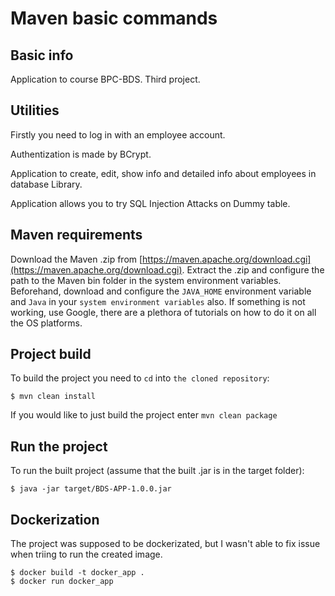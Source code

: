 # Maven basic commands

## Basic info
Application to course BPC-BDS. Third project.

## Utilities
Firstly you need to log in with an employee account.

Authentization is made by BCrypt.

Application to create, edit, show info and detailed info about employees in database Library.

Application allows you to try SQL Injection Attacks on Dummy table.

## Maven requirements
Download the Maven .zip from [https://maven.apache.org/download.cgi](https://maven.apache.org/download.cgi). Extract the .zip and configure the path to the Maven bin folder in the system environment variables. Beforehand, download and configure the `JAVA_HOME` environment variable and `Java` in your `system environment variables` also. If something is not working, use Google, there are a plethora of tutorials on how to do it on all the OS platforms.

## Project build
To build the project you need to `cd` into `the cloned repository`:
```shell
$ mvn clean install
```
If you would like to just build the project enter `mvn clean package`

## Run the project
To run the built project (assume that the built .jar is in the target folder):
```shell
$ java -jar target/BDS-APP-1.0.0.jar
```

## Dockerization
The project was supposed to be dockerizated, but I wasn't able to fix issue when triing to run the created image.
```shell
$ docker build -t docker_app .
$ docker run docker_app
```






